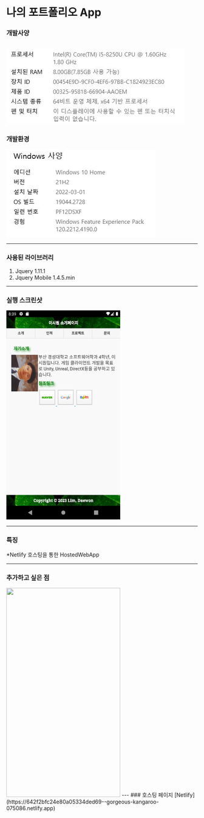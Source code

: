 # 나의 포트폴리오 App    

### 개발사양
![Spec](/IMG/Spec.JPG)
---
### 개발환경
![OS](/IMG/OS.JPG)    

---
### 사용된 라이브러리    
1. Jquery 1.11.1
2. Jquery Mobile 1.4.5.min

---
### 실행 스크린샷    
<img src="/IMG/Portfolio.png" width="300" height="550">    

---
### 특징

*Netlify 호스팅을 통한 HostedWebApp

---
### 추가하고 싶은 점    
<img src="/imgs/Firebase.JPG" width="300" height="550"> 
---
### 호스팅 페이지
[Netlify](https://642f2bfc24e80a05334ded69--gorgeous-kangaroo-075086.netlify.app)
